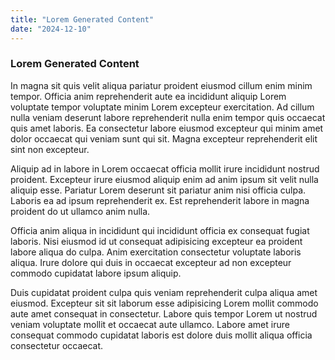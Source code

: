 ```yaml
---
title: "Lorem Generated Content"
date: "2024-12-10"
---
```


### Lorem Generated Content

In magna sit quis velit aliqua pariatur proident eiusmod cillum enim minim tempor. Officia anim reprehenderit aute ea incididunt aliquip Lorem voluptate tempor voluptate minim Lorem excepteur exercitation. Ad cillum nulla veniam deserunt labore reprehenderit nulla enim tempor quis occaecat quis amet laboris. Ea consectetur labore eiusmod excepteur qui minim amet dolor occaecat qui veniam sunt qui sit. Magna excepteur reprehenderit elit sint non excepteur.

Aliquip ad in labore in Lorem occaecat officia mollit irure incididunt nostrud proident. Excepteur irure eiusmod aliquip enim ad anim ipsum sit velit nulla aliquip esse. Pariatur Lorem deserunt sit pariatur anim nisi officia culpa. Laboris ea ad ipsum reprehenderit ex. Est reprehenderit labore in magna proident do ut ullamco anim nulla.

Officia anim aliqua in incididunt qui incididunt officia ex consequat fugiat laboris. Nisi eiusmod id ut consequat adipisicing excepteur ea proident labore aliqua do culpa. Anim exercitation consectetur voluptate laboris aliqua. Irure dolore qui duis in occaecat excepteur ad non excepteur commodo cupidatat labore ipsum aliquip.

Duis cupidatat proident culpa quis veniam reprehenderit culpa aliqua amet eiusmod. Excepteur sit sit laborum esse adipisicing Lorem mollit commodo aute amet consequat in consectetur. Labore quis tempor Lorem ut nostrud veniam voluptate mollit et occaecat aute ullamco. Labore amet irure consequat commodo cupidatat laboris est dolore duis mollit aliqua officia consectetur occaecat.
